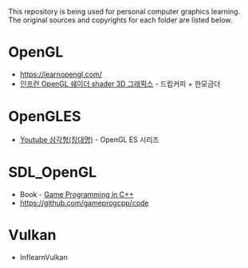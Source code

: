 This repository is being used for personal computer graphics learning.  
The original sources and copyrights for each folder are listed below.

# OpenGL
- https://learnopengl.com/
- [인프런 OpenGL 쉐이더 shader 3D 그래픽스](https://www.inflearn.com/course/opengl-%EC%89%90%EC%9D%B4%EB%8D%94-3d-%EA%B7%B8%EB%9E%98%ED%94%BD%EC%8A%A4-%ED%94%84%EB%A1%9C%EA%B7%B8%EB%9E%98%EB%B0%8D-0#reviews) - 드립커피 + 한모금더

# OpenGLES
- [Youtube 삼각형(장대명)](https://youtube.com/@user-fl7sq5hm2k?si=9mbB3321i2t6qGAS) - OpenGL ES 시리즈

# SDL_OpenGL
- Book - [Game Programming in C++](https://www.yes24.com/Product/Goods/78898401)
- https://github.com/gameprogcpp/code

# Vulkan
- InflearnVulkan